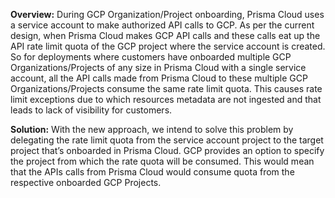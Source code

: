 **Overview:**
During GCP Organization/Project onboarding, Prisma Cloud uses a service account to make authorized API calls to GCP. As per the current design, when Prisma Cloud makes GCP API calls and these calls eat up the API rate limit quota of the GCP project where the service account is created. 
So for deployments where customers have onboarded multiple GCP Organizations/Projects of any size in Prisma Cloud with a single service account, all the API calls made from Prisma Cloud to these multiple GCP Organizations/Projects consume the same rate limit quota. This causes rate limit exceptions due to which resources metadata are not ingested and that leads to lack of visibility for customers.


**Solution:**
With the new approach, we intend to solve this problem by delegating the rate limit quota from the service account project to the target project that’s onboarded in Prisma Cloud. GCP provides an option to specify the project from which the rate quota will be consumed. This would mean that the APIs calls from Prisma Cloud would consume quota from the respective onboarded GCP Projects.
